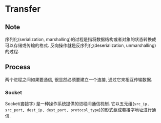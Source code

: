 # Transfer
## Note
序列化(serialization, marshalling)的过程是指将数据结构或者对象的状态转换成可以存储或传输的格式. 反向操作就是反序列化(deserialization, unmarshalling)的过程.

## Process
两个进程之间如果要通信, 很显然必须要建立一个连接, 通过它来相互传输数据. 

### Socket
Socket(套接字) 是一种操作系统提供的进程间通信机制. 它以五元组(`src_ip, src_port, dest_ip, dest_port, protocol_type`)的形式组成套接字地址进行通信.
